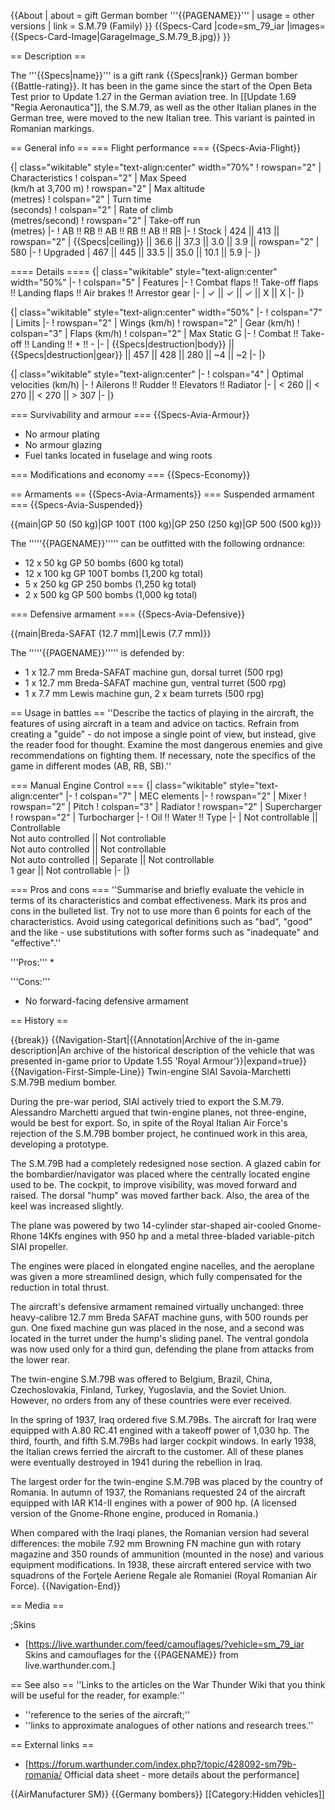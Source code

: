 {{About
| about = gift German bomber '''{{PAGENAME}}'''
| usage = other versions
| link = S.M.79 (Family)
}}
{{Specs-Card
|code=sm_79_iar
|images={{Specs-Card-Image|GarageImage_S.M.79_B.jpg}}
}}

== Description ==
<!-- ''In the description, the first part should be about the history of and the creation and combat usage of the aircraft, as well as its key features. In the second part, tell the reader about the aircraft in the game. Insert a screenshot of the vehicle, so that if the novice player does not remember the vehicle by name, he will immediately understand what kind of vehicle the article is talking about.'' -->
The '''{{Specs|name}}''' is a gift rank {{Specs|rank}} German bomber {{Battle-rating}}. It has been in the game since the start of the Open Beta Test prior to Update 1.27 in the German aviation tree. In [[Update 1.69 "Regia Aeronautica"]], the S.M.79, as well as the other Italian planes in the German tree, were moved to the new Italian tree. This variant is painted in Romanian markings.

== General info ==
=== Flight performance ===
{{Specs-Avia-Flight}}
<!-- ''Describe how the aircraft behaves in the air. Speed, manoeuvrability, acceleration and allowable loads - these are the most important characteristics of the vehicle.'' -->

{| class="wikitable" style="text-align:center" width="70%"
! rowspan="2" | Characteristics
! colspan="2" | Max Speed<br>(km/h at 3,700 m)
! rowspan="2" | Max altitude<br>(metres)
! colspan="2" | Turn time<br>(seconds)
! colspan="2" | Rate of climb<br>(metres/second)
! rowspan="2" | Take-off run<br>(metres)
|-
! AB !! RB !! AB !! RB !! AB !! RB
|-
! Stock
| 424 || 413 || rowspan="2" | {{Specs|ceiling}} || 36.6 || 37.3 || 3.0 || 3.9 || rowspan="2" | 580
|-
! Upgraded
| 467 || 445 || 33.5 || 35.0 || 10.1 || 5.9
|-
|}

==== Details ====
{| class="wikitable" style="text-align:center" width="50%"
|-
! colspan="5" | Features
|-
! Combat flaps !! Take-off flaps !! Landing flaps !! Air brakes !! Arrestor gear
|-
| ✓ || ✓ || ✓ || X || X     <!-- ✓ -->
|-
|}

{| class="wikitable" style="text-align:center" width="50%"
|-
! colspan="7" | Limits
|-
! rowspan="2" | Wings (km/h)
! rowspan="2" | Gear (km/h)
! colspan="3" | Flaps (km/h)
! colspan="2" | Max Static G
|-
! Combat !! Take-off !! Landing !! + !! -
|-
| {{Specs|destruction|body}} || {{Specs|destruction|gear}} || 457 || 428 || 280 || ~4 || ~2
|-
|}

{| class="wikitable" style="text-align:center"
|-
! colspan="4" | Optimal velocities (km/h)
|-
! Ailerons !! Rudder !! Elevators !! Radiator
|-
| < 260 || < 270 || < 270 || > 307
|-
|}

=== Survivability and armour ===
{{Specs-Avia-Armour}}
<!-- ''Examine the survivability of the aircraft. Note how vulnerable the structure is and how secure the pilot is, whether the fuel tanks are armoured, etc. Describe the armour, if there is any, and also mention the vulnerability of other critical aircraft systems.'' -->
* No armour plating
* No armour glazing
* Fuel tanks located in fuselage and wing roots

=== Modifications and economy ===
{{Specs-Economy}}

== Armaments ==
{{Specs-Avia-Armaments}}
=== Suspended armament ===
{{Specs-Avia-Suspended}}
<!-- ''Describe the aircraft's suspended armament: additional cannons under the wings, bombs, rockets and torpedoes. This section is especially important for bombers and attackers. If there is no suspended weaponry remove this subsection.'' -->
{{main|GP 50 (50 kg)|GP 100T (100 kg)|GP 250 (250 kg)|GP 500 (500 kg)}}

The '''''{{PAGENAME}}''''' can be outfitted with the following ordnance:

* 12 x 50 kg GP 50 bombs (600 kg total)
* 12 x 100 kg GP 100T bombs (1,200 kg total)
* 5 x 250 kg GP 250 bombs (1,250 kg total)
* 2 x 500 kg GP 500 bombs (1,000 kg total)

=== Defensive armament ===
{{Specs-Avia-Defensive}}
<!-- ''Defensive armament with turret machine guns or cannons, crewed by gunners. Examine the number of gunners and what belts or drums are better to use. If defensive weaponry is not available, remove this subsection.'' -->
{{main|Breda-SAFAT (12.7 mm)|Lewis (7.7 mm)}}

The '''''{{PAGENAME}}''''' is defended by:

* 1 x 12.7 mm Breda-SAFAT machine gun, dorsal turret (500 rpg)
* 1 x 12.7 mm Breda-SAFAT machine gun, ventral turret (500 rpg)
* 1 x 7.7 mm Lewis machine gun, 2 x beam turrets (500 rpg)

== Usage in battles ==
''Describe the tactics of playing in the aircraft, the features of using aircraft in a team and advice on tactics. Refrain from creating a "guide" - do not impose a single point of view, but instead, give the reader food for thought. Examine the most dangerous enemies and give recommendations on fighting them. If necessary, note the specifics of the game in different modes (AB, RB, SB).''

=== Manual Engine Control ===
{| class="wikitable" style="text-align:center"
|-
! colspan="7" | MEC elements
|-
! rowspan="2" | Mixer
! rowspan="2" | Pitch
! colspan="3" | Radiator
! rowspan="2" | Supercharger
! rowspan="2" | Turbocharger
|-
! Oil !! Water !! Type
|-
| Not controllable || Controllable<br>Not auto controlled || Not controllable<br>Not auto controlled || Not controllable<br>Not auto controlled || Separate || Not controllable<br>1 gear || Not controllable
|-
|}

=== Pros and cons ===
''Summarise and briefly evaluate the vehicle in terms of its characteristics and combat effectiveness. Mark its pros and cons in the bulleted list. Try not to use more than 6 points for each of the characteristics. Avoid using categorical definitions such as "bad", "good" and the like - use substitutions with softer forms such as "inadequate" and "effective".''

'''Pros:'''
*

'''Cons:'''
* No forward-facing defensive armament

== History ==
<!-- ''Describe the history of the creation and combat usage of the aircraft in more detail than in the introduction. If the historical reference turns out to be too long, take it to a separate article, taking a link to the article about the vehicle and adding a block "/History" (example: <nowiki>https://wiki.warthunder.com/(Vehicle-name)/History</nowiki>) and add a link to it here using the <code>main</code> template. Be sure to reference text and sources by using <code><nowiki><ref></ref></nowiki></code>, as well as adding them at the end of the article with <code><nowiki><references /></nowiki></code>. This section may also include the vehicle's dev blog entry (if applicable) and the in-game encyclopedia description (under <code><nowiki>=== In-game description ===</nowiki></code>, also if applicable).'' -->

{{break}}
{{Navigation-Start|{{Annotation|Archive of the in-game description|An archive of the historical description of the vehicle that was presented in-game prior to Update 1.55 'Royal Armour'}}|expand=true}}
{{Navigation-First-Simple-Line}}
Twin-engine SIAI Savoia-Marchetti S.M.79B medium bomber.

During the pre-war period, SIAI actively tried to export the S.M.79. Alessandro Marchetti argued that twin-engine planes, not three-engine, would be best for export. So, in spite of the Royal Italian Air Force's rejection of the S.M.79B bomber project, he continued work in this area, developing a prototype.

The S.M.79B had a completely redesigned nose section. A glazed cabin for the bombardier/navigator was placed where the centrally located engine used to be. The cockpit, to improve visibility, was moved forward and raised. The dorsal "hump" was moved farther back. Also, the area of the keel was increased slightly.

The plane was powered by two 14-cylinder star-shaped air-cooled Gnome-Rhone 14Kfs engines with 950 hp and a metal three-bladed variable-pitch SIAI propeller.

The engines were placed in elongated engine nacelles, and the aeroplane was given a more streamlined design, which fully compensated for the reduction in total thrust.

The aircraft's defensive armament remained virtually unchanged: three heavy-calibre 12.7 mm Breda SAFAT machine guns, with 500 rounds per gun. One fixed machine gun was placed in the nose, and a second was located in the turret under the hump's sliding panel. The ventral gondola was now used only for a third gun, defending the plane from attacks from the lower rear.

The twin-engine S.M.79B was offered to Belgium, Brazil, China, Czechoslovakia, Finland, Turkey, Yugoslavia, and the Soviet Union. However, no orders from any of these countries were ever received.

In the spring of 1937, Iraq ordered five S.M.79Bs. The aircraft for Iraq were equipped with A.80 RC.41 engined with a takeoff power of 1,030 hp. The third, fourth, and fifth S.M.79Bs had larger cockpit windows. In early 1938, the Italian crews ferried the aircraft to the customer. All of these planes were eventually destroyed in 1941 during the rebellion in Iraq.

The largest order for the twin-engine S.M.79B was placed by the country of Romania. In autumn of 1937, the Romanians requested 24 of the aircraft equipped with IAR K14-II engines with a power of 900 hp. (A licensed version of the Gnome-Rhone engine, produced in Romania.)

When compared with the Iraqi planes, the Romanian version had several differences: the mobile 7.92 mm Browning FN machine gun with rotary magazine and 350 rounds of ammunition (mounted in the nose) and various equipment modifications. In 1938, these aircraft entered service with two squadrons of the Forţele Aeriene Regale ale Romaniei (Royal Romanian Air Force).
{{Navigation-End}}

== Media ==
<!-- ''Excellent additions to the article would be video guides, screenshots from the game, and photos.'' -->

;Skins
* [https://live.warthunder.com/feed/camouflages/?vehicle=sm_79_iar Skins and camouflages for the {{PAGENAME}} from live.warthunder.com.]

== See also ==
''Links to the articles on the War Thunder Wiki that you think will be useful for the reader, for example:''
* ''reference to the series of the aircraft;''
* ''links to approximate analogues of other nations and research trees.''

== External links ==
<!-- ''Paste links to sources and external resources, such as:''
* ''topic on the official game forum;''
* ''other literature.'' -->

* [https://forum.warthunder.com/index.php?/topic/428092-sm79b-romania/ Official data sheet - more details about the performance]

{{AirManufacturer SM}}
{{Germany bombers}}
[[Category:Hidden vehicles]]